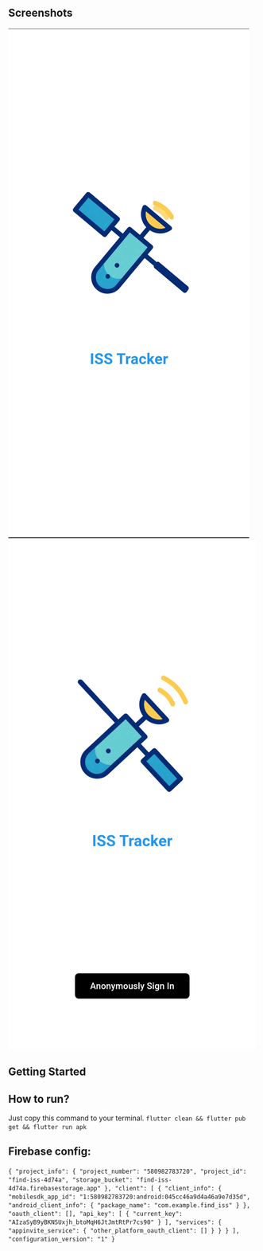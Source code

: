 ## Screenshots
![Splash screen](https://github.com/Smueez/find_iss/blob/39cbc422e417d3a5adbff15ad2e5d8844d1ba379/screenshots/1735452231743.jpg)
![Signin Page](https://github.com/Smueez/find_iss/blob/39cbc422e417d3a5adbff15ad2e5d8844d1ba379/screenshots/1735452231749.jpg)

## Getting Started

## How to run?

Just copy this command to your terminal.
`flutter clean && flutter pub get && flutter run apk`

## Firebase config:
`{
"project_info": {
"project_number": "580982783720",
"project_id": "find-iss-4d74a",
"storage_bucket": "find-iss-4d74a.firebasestorage.app"
},
"client": [
{
"client_info": {
"mobilesdk_app_id": "1:580982783720:android:045cc46a9d4a46a9e7d35d",
"android_client_info": {
"package_name": "com.example.find_iss"
}
},
"oauth_client": [],
"api_key": [
{
"current_key": "AIzaSyB9yBKNSUxjh_btoMqH6JtJmtRtPr7cs90"
}
],
"services": {
"appinvite_service": {
"other_platform_oauth_client": []
}
}
}
],
"configuration_version": "1"
}`

